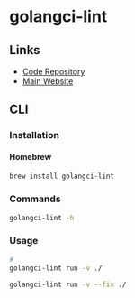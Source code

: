 # golangci-lint

## Links

- [Code Repository](https://github.com/golangci/golangci-lint)
- [Main Website](https://golangci-lint.run)

## CLI

### Installation

#### Homebrew

```sh
brew install golangci-lint
```

### Commands

```sh
golangci-lint -h
```

### Usage

```sh
#
golangci-lint run -v ./

golangci-lint run -v --fix ./
```

